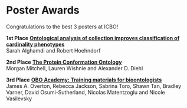 # Poster Awards

Congratulations to the best 3 posters at ICBO!  

**1st Place** **[Ontological analysis of collection improves classification of cardinality phenotypes](papers/ICBO-2022_paper_8411.pdf)**  
Sarah Alghamdi and Robert Hoehndorf  

**2nd Place** **[The Protein Conformation Ontology](papers/ICBO-2022_paper_5613.pdf)**  
Morgan Mitchell, Lauren Wishnie and Alexander D. Diehl   

**3rd Place**  **[OBO Academy: Training materials for bioontologists](papers/ICBO-2022_paper_9719.pdf)**  
James A. Overton, Rebecca Jackson, Sabrina Toro, Shawn Tan, Bradley Varner, David Osumi-Sutherland, Nicolas Matentzoglu and Nicole Vasilevsky  
